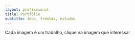 ```yaml
---
layout: profissional
title: Portfólio
subtitle: Jobs, freelas, estudos
---
```


Cada imagem é um trabalho, clique na imagem que interessar
